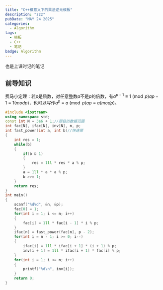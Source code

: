 ```yaml
---
title: "C++模意义下的乘法逆元模板"
description: "zzz"
pubDate: "MAY 24 2025"
categories:
  - Algorithm
tags:
  - 模板
  - C++
  - 笔记
badge: Algorithm
---
```


也是上课时记的笔记

## 前导知识
费马小定理：若$p$是质数，对任意整数$a$不是$p$的倍数，有$a^{p-1}\equiv 1\pmod pap−1≡1(modp)$，也可以写作$a^{p}\equiv a\pmod pap≡a(modp)$。

```cpp
#include <iostream>
using namespace std;
const int N = 3e6 + 1;//题目的数据范围
int fac[N], ifac[N], inv[N], n, p;
int fast_power(int a, int b)//快速幂
{
    int res = 1;
    while(b)
    {
        if(b & 1)
        {
            res = 1ll * res * a % p;
        }
        a = 1ll * a * a % p;
        b >>= 1;
    }
    return res;
}
int main()
{
    scanf("%d%d", &n, &p);
    fac[0] = 1;
    for(int i = 1; i <= n; i++)
    {
        fac[i] = 1ll * fac[i - 1] * i % p;
    }
    ifac[n] = fast_power(fac[n], p - 2);
    for(int i = n - 1; i >= 0; i--)
    {
        ifac[i] = 1ll * ifac[i + 1] * (i + 1) % p;
        inv[i + 1] = 1ll * ifac[i + 1] * fac[i] % p;
    }
    for(int i = 1; i <= n; i++)
    {
        printf("%d\n", inv[i]);
    }
    return 0;
}
```